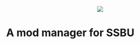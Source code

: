 

<div style="text-align: center;">  

<img src="https://github.com/FIREXDF/SSBUFightPlanner/blob/main/img/fp/logo_1.gif?raw=true" />

</div>

<div style="text-align: center;">  


</div>

# A mod manager for SSBU

